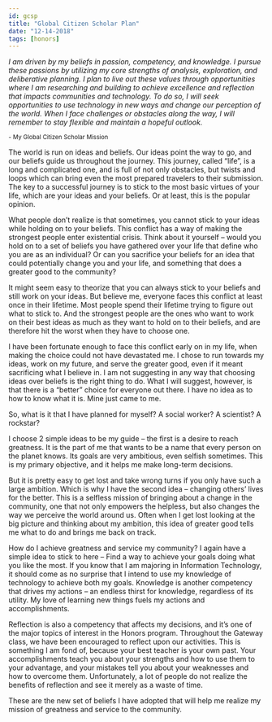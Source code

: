 ```yaml
---
id: gcsp
title: "Global Citizen Scholar Plan"
date: "12-14-2018"
tags: [honors]
---
```


<div class="mb-4 text-justify">
  <em class="text-justify">
    I am driven by my beliefs in passion, competency, and knowledge. I pursue these passions by utilizing my core strengths of analysis, exploration, and deliberative planning. I plan to live out these values through opportunities where I am researching and building to achieve excellence and reflection that impacts communities and technology. To do so, I will seek opportunities to use technology in new ways and change our perception of the world. When I face challenges or obstacles along the way, I will remember to stay flexible and maintain a hopeful outlook.
  </em>
  <p class="text-right">
    <small>
      - My Global Citizen Scholar Mission
    </small>
  </p>
</div>

The world is run on ideas and beliefs. Our ideas point the way
to go, and our beliefs guide us throughout the journey. This
journey, called “life”, is a long and complicated one, and is
full of not only obstacles, but twists and loops which can
bring even the most prepared travelers to their submission.
The key to a successful journey is to stick to the most basic
virtues of your life, which are your ideas and your beliefs.
Or at least, this is the popular opinion.

What people don’t realize is that sometimes, you cannot stick
to your ideas while holding on to your beliefs. This conflict
has a way of making the strongest people enter existential
crisis. Think about it yourself – would you hold on to a set
of beliefs you have gathered over your life that define who
you are as an individual? Or can you sacrifice your beliefs
for an idea that could potentially change you and your life,
and something that does a greater good to the community?

It might seem easy to theorize that you can always stick to
your beliefs and still work on your ideas. But believe me,
everyone faces this conflict at least once in their lifetime.
Most people spend their lifetime trying to figure out what to
stick to. And the strongest people are the ones who want to
work on their best ideas as much as they want to hold on to
their beliefs, and are therefore hit the worst when they have
to choose one.

I have been fortunate enough to face this conflict early on in
my life, when making the choice could not have devastated me.
I chose to run towards my ideas, work on my future, and serve
the greater good, even if it meant sacrificing what I believe
in. I am not suggesting in any way that choosing ideas over
beliefs is the right thing to do. What I will suggest,
however, is that there is a “better” choice for everyone out
there. I have no idea as to how to know what it is. Mine just
came to me.

So, what is it that I have planned for myself? A social
worker? A scientist? A rockstar?

I choose 2 simple ideas to be my guide – the first is a desire
to reach greatness. It is the part of me that wants to be a
name that every person on the planet knows. Its goals are very
ambitious, even selfish sometimes. This is my primary
objective, and it helps me make long-term decisions.

But it is pretty easy to get lost and take wrong turns if you
only have such a large ambition. Which is why I have the
second idea – changing others’ lives for the better. This is a
selfless mission of bringing about a change in the community,
one that not only empowers the helpless, but also changes the
way we perceive the world around us. Often when I get lost
looking at the big picture and thinking about my ambition,
this idea of greater good tells me what to do and brings me
back on track.

How do I achieve greatness and service my community? I again
have a simple idea to stick to here – Find a way to achieve
your goals doing what you like the most. If you know that I am
majoring in Information Technology, it should come as no
surprise that I intend to use my knowledge of technology to
achieve both my goals. Knowledge is another competency that
drives my actions – an endless thirst for knowledge,
regardless of its utility. My love of learning new things
fuels my actions and accomplishments.

Reflection is also a competency that affects my decisions, and
it’s one of the major topics of interest in the Honors
program. Throughout the Gateway class, we have been encouraged
to reflect upon our activities. This is something I am fond
of, because your best teacher is your own past. Your
accomplishments teach you about your strengths and how to use
them to your advantage, and your mistakes tell you about your
weaknesses and how to overcome them. Unfortunately, a lot of
people do not realize the benefits of reflection and see it
merely as a waste of time.

These are the new set of beliefs I have adopted that will help
me realize my mission of greatness and service to the
community.

